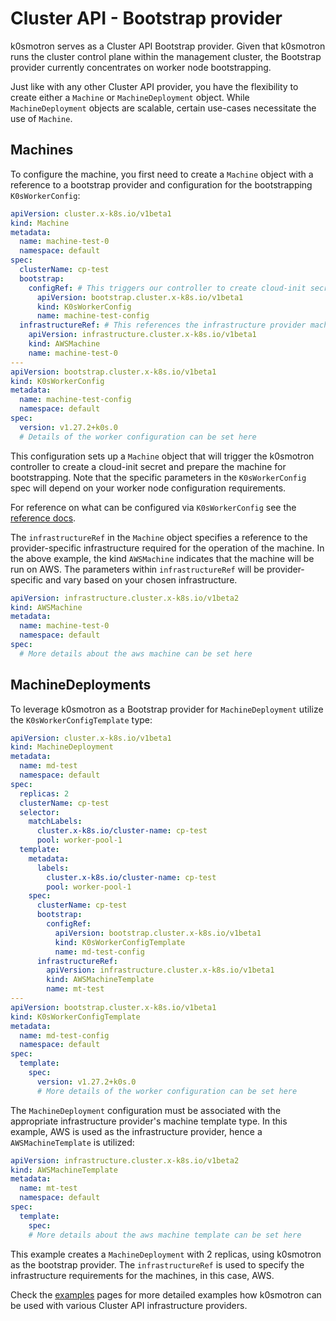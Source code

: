 # Cluster API - Bootstrap provider

k0smotron serves as a Cluster API Bootstrap provider. Given that k0smotron runs the cluster control plane within the management cluster, the Bootstrap provider currently concentrates on worker node bootstrapping.

Just like with any other Cluster API provider, you have the flexibility to create either a `Machine` or `MachineDeployment` object. While `MachineDeployment` objects are scalable, certain use-cases necessitate the use of `Machine`.

## Machines

To configure the machine, you first need to create a `Machine` object with a reference to a bootstrap provider and configuration for the bootstrapping `K0sWorkerConfig`:

```yaml
apiVersion: cluster.x-k8s.io/v1beta1
kind: Machine
metadata:
  name: machine-test-0
  namespace: default
spec:
  clusterName: cp-test
  bootstrap:
    configRef: # This triggers our controller to create cloud-init secret
      apiVersion: bootstrap.cluster.x-k8s.io/v1beta1
      kind: K0sWorkerConfig
      name: machine-test-config
  infrastructureRef: # This references the infrastructure provider machine object
    apiVersion: infrastructure.cluster.x-k8s.io/v1beta1
    kind: AWSMachine
    name: machine-test-0
---
apiVersion: bootstrap.cluster.x-k8s.io/v1beta1
kind: K0sWorkerConfig
metadata:
  name: machine-test-config
  namespace: default
spec:
  version: v1.27.2+k0s.0
  # Details of the worker configuration can be set here
```

This configuration sets up a `Machine` object that will trigger the k0smotron controller to create a cloud-init secret and prepare the machine for bootstrapping. Note that the specific parameters in the `K0sWorkerConfig` spec will depend on your worker node configuration requirements.

For reference on what can be configured via `K0sWorkerConfig` see the [reference docs](resource-reference/bootstrap.cluster.x-k8s.io-v1beta1.md).

The `infrastructureRef` in the `Machine` object specifies a reference to the provider-specific infrastructure required for the operation of the machine. In the above example, the kind `AWSMachine` indicates that the machine will be run on AWS. The parameters within `infrastructureRef` will be provider-specific and vary based on your chosen infrastructure.

```yaml
apiVersion: infrastructure.cluster.x-k8s.io/v1beta2
kind: AWSMachine
metadata:
  name: machine-test-0
  namespace: default
spec:
  # More details about the aws machine can be set here
```

## MachineDeployments

To leverage k0smotron as a Bootstrap provider for `MachineDeployment` utilize the `K0sWorkerConfigTemplate` type:

```yaml
apiVersion: cluster.x-k8s.io/v1beta1
kind: MachineDeployment
metadata:
  name: md-test
  namespace: default
spec:
  replicas: 2
  clusterName: cp-test
  selector:
    matchLabels:
      cluster.x-k8s.io/cluster-name: cp-test
      pool: worker-pool-1
  template:
    metadata:
      labels:
        cluster.x-k8s.io/cluster-name: cp-test
        pool: worker-pool-1
    spec:
      clusterName: cp-test
      bootstrap:
        configRef:
          apiVersion: bootstrap.cluster.x-k8s.io/v1beta1
          kind: K0sWorkerConfigTemplate
          name: md-test-config
      infrastructureRef:
        apiVersion: infrastructure.cluster.x-k8s.io/v1beta1
        kind: AWSMachineTemplate
        name: mt-test
---
apiVersion: bootstrap.cluster.x-k8s.io/v1beta1
kind: K0sWorkerConfigTemplate
metadata:
  name: md-test-config
  namespace: default
spec:
  template:
    spec:
      version: v1.27.2+k0s.0
      # More details of the worker configuration can be set here
```

The `MachineDeployment` configuration must be associated with the appropriate infrastructure provider's machine template type. In this example, AWS is used as the infrastructure provider, hence a `AWSMachineTemplate` is utilized:

```yaml
apiVersion: infrastructure.cluster.x-k8s.io/v1beta2
kind: AWSMachineTemplate
metadata:
  name: mt-test
  namespace: default
spec:
  template:
    spec:
    # More details about the aws machine template can be set here
```

This example creates a `MachineDeployment` with 2 replicas, using k0smotron as the bootstrap provider. The `infrastructureRef` is used to specify the infrastructure requirements for the machines, in this case, AWS. 

Check the [examples](capi-examples.md) pages for more detailed examples how k0smotron can be used with various Cluster API infrastructure providers.